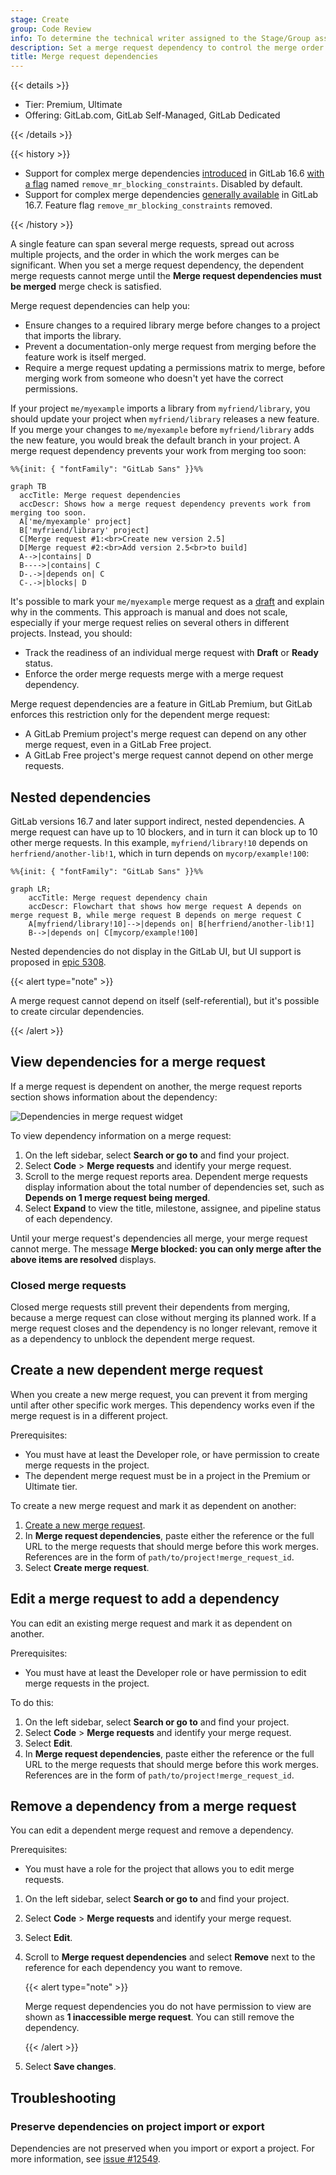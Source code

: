 ```yaml
---
stage: Create
group: Code Review
info: To determine the technical writer assigned to the Stage/Group associated with this page, see https://handbook.gitlab.com/handbook/product/ux/technical-writing/#assignments
description: Set a merge request dependency to control the merge order of merge requests with related or dependent content.
title: Merge request dependencies
---
```


{{< details >}}

- Tier: Premium, Ultimate
- Offering: GitLab.com, GitLab Self-Managed, GitLab Dedicated

{{< /details >}}

{{< history >}}

- Support for complex merge dependencies [introduced](https://gitlab.com/gitlab-org/gitlab/-/issues/11393) in GitLab 16.6 [with a flag](../../../administration/feature_flags/_index.md) named `remove_mr_blocking_constraints`. Disabled by default.
- Support for complex merge dependencies [generally available](https://gitlab.com/gitlab-org/gitlab/-/merge_requests/136775) in GitLab 16.7. Feature flag `remove_mr_blocking_constraints` removed.

{{< /history >}}

A single feature can span several merge requests, spread out across multiple projects,
and the order in which the work merges can be significant. When you set a merge request dependency,
the dependent merge requests cannot merge until the **Merge request dependencies must be merged**
merge check is satisfied.

Merge request dependencies can help you:

- Ensure changes to a required library merge before changes to a project that
  imports the library.
- Prevent a documentation-only merge request from merging before the feature work
  is itself merged.
- Require a merge request updating a permissions matrix to merge, before merging work
  from someone who doesn't yet have the correct permissions.

If your project `me/myexample` imports a library from `myfriend/library`,
you should update your project when `myfriend/library` releases a new feature.
If you merge your changes to `me/myexample` before `myfriend/library` adds the
new feature, you would break the default branch in your project. A merge request
dependency prevents your work from merging too soon:

```mermaid
%%{init: { "fontFamily": "GitLab Sans" }}%%

graph TB
  accTitle: Merge request dependencies
  accDescr: Shows how a merge request dependency prevents work from merging too soon.
  A['me/myexample' project]
  B['myfriend/library' project]
  C[Merge request #1:<br>Create new version 2.5]
  D[Merge request #2:<br>Add version 2.5<br>to build]
  A-->|contains| D
  B---->|contains| C
  D-.->|depends on| C
  C-.->|blocks| D
```

It's possible to mark your `me/myexample` merge request as a [draft](drafts.md)
and explain why in the comments. This approach is manual and does not scale, especially
if your merge request relies on several others in different projects. Instead, you should:

- Track the readiness of an individual merge request with **Draft** or **Ready** status.
- Enforce the order merge requests merge with a merge request dependency.

Merge request dependencies are a feature in GitLab Premium, but GitLab enforces this restriction
only for the dependent merge request:

- A GitLab Premium project's merge request can depend on any other merge request, even in a GitLab Free project.
- A GitLab Free project's merge request cannot depend on other merge requests.

## Nested dependencies

GitLab versions 16.7 and later support indirect, nested dependencies. A merge request can have up to 10 blockers,
and in turn it can block up to 10 other merge requests. In this example, `myfriend/library!10`
depends on `herfriend/another-lib!1`, which in turn depends on `mycorp/example!100`:

```mermaid
%%{init: { "fontFamily": "GitLab Sans" }}%%

graph LR;
    accTitle: Merge request dependency chain
    accDescr: Flowchart that shows how merge request A depends on merge request B, while merge request B depends on merge request C
    A[myfriend/library!10]-->|depends on| B[herfriend/another-lib!1]
    B-->|depends on| C[mycorp/example!100]
```

Nested dependencies do not display in the GitLab UI, but UI support is
proposed in [epic 5308](https://gitlab.com/groups/gitlab-org/-/epics/5308).

{{< alert type="note" >}}

A merge request cannot depend on itself (self-referential), but it's possible to create circular dependencies.

{{< /alert >}}

## View dependencies for a merge request

If a merge request is dependent on another, the merge request reports section shows
information about the dependency:

![Dependencies in merge request widget](img/dependencies_view_v15_3.png)

To view dependency information on a merge request:

1. On the left sidebar, select **Search or go to** and find your project.
1. Select **Code** > **Merge requests** and identify your merge request.
1. Scroll to the merge request reports area. Dependent merge requests display information
   about the total number of dependencies set, such as
   **Depends on 1 merge request being merged**.
1. Select **Expand** to view the title, milestone, assignee, and pipeline status
   of each dependency.

Until your merge request's dependencies all merge, your merge request cannot merge. The message
**Merge blocked: you can only merge after the above items are resolved** displays.

### Closed merge requests

Closed merge requests still prevent their dependents from merging, because a merge request can close
without merging its planned work. If a merge request closes and the dependency is no longer relevant,
remove it as a dependency to unblock the dependent merge request.

## Create a new dependent merge request

When you create a new merge request, you can prevent it from merging until after
other specific work merges. This dependency works even if the merge request is in a different project.

Prerequisites:

- You must have at least the Developer role, or have permission to create merge requests in the project.
- The dependent merge request must be in a project in the Premium or Ultimate tier.

To create a new merge request and mark it as dependent on another:

1. [Create a new merge request](creating_merge_requests.md).
1. In **Merge request dependencies**, paste either the reference or the full URL
   to the merge requests that should merge before this work merges. References
   are in the form of `path/to/project!merge_request_id`.
1. Select **Create merge request**.

## Edit a merge request to add a dependency

You can edit an existing merge request and mark it as dependent on another.

Prerequisites:

- You must have at least the Developer role or have permission to edit merge requests in the project.

To do this:

1. On the left sidebar, select **Search or go to** and find your project.
1. Select **Code** > **Merge requests** and identify your merge request.
1. Select **Edit**.
1. In **Merge request dependencies**, paste either the reference or the full URL
   to the merge requests that should merge before this work merges. References
   are in the form of `path/to/project!merge_request_id`.

## Remove a dependency from a merge request

You can edit a dependent merge request and remove a dependency.

Prerequisites:

- You must have a role for the project that allows you to edit merge requests.

1. On the left sidebar, select **Search or go to** and find your project.
1. Select **Code** > **Merge requests** and identify your merge request.
1. Select **Edit**.
1. Scroll to **Merge request dependencies** and select **Remove** next to the reference
   for each dependency you want to remove.

   {{< alert type="note" >}}

   Merge request dependencies you do not have permission to view are shown as
   **1 inaccessible merge request**. You can still remove the dependency.

   {{< /alert >}}

1. Select **Save changes**.

## Troubleshooting

### Preserve dependencies on project import or export

Dependencies are not preserved when you import or export a project. For more
information, see [issue #12549](https://gitlab.com/gitlab-org/gitlab/-/issues/12549).
